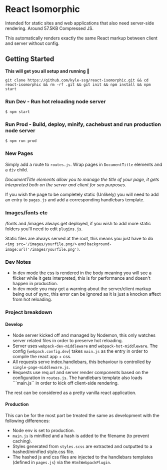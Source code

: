 # React Isomorphic
Intended for static sites and web applications that also need server-side rendering.
Around 57.5KB Compressed JS.

This automatically renders exactly the same React markup between client and server without config.

## Getting Started
**This will get you all setup and running 🚀**
```
git clone https://github.com/kyle-ssg/react-isomorphic.git && cd react-isomorphic && rm -rf .git && git init && npm install && npm start
```

### Run Dev - Run hot reloading node server
```
$ npm start
```

### Run Prod - Build, deploy, minify, cachebust and run production node server
```
$ npm run prod
```

### New Pages
Simply add a route to ```routes.js```. Wrap pages in ```DocumentTitle``` elements and a ```div``` child. 

*DocumentTitle elements allow you to manage the title of your page, it gets interpreted both on the server and client for seo purposes.*

If you wish the page to be completely static (Unlikely) you will need to add an entry to ```pages.js``` and add a corresponding handlebars template.


### Images/fonts etc
/fonts and /images always get deployed, if you wish to add more static folders you'll need to edit ```plugins.js```.

Static files are always served at the root, this means you just have to do ```<img src='/images/yourfile.png/>``` and ```background-image:url('/images/yourfile.png')```.

### Dev Notes
- In dev mode the css is rendered in the body meaning you will see a flicker while it gets interpreted, this is for performance and doesn't happen in production.
- In dev mode you may get a warning about the server/client markup being out of sync, this error can be ignored as it is just a knockon affect from hot reloading.

### Project breakdown

#### Develop
- Node server kicked off and managed by Nodemon, this only watches server related files in order to preserve hot reloading.
- Server uses ```webpack-dev-middleware``` and ```webpack-hot-middleware```. The config (```webpack.config.dev```) takes ```main.js``` as the entry in order to compile the react app + css.
- All requests serve index.handlebars, this behaviour is controlled by ```single-page-middleware.js```. 
- Requests use req.url and server render components based on the configuration in ```routes.js```. The handlebars template also loads ```main.js`` in order to kick off client-side rendering. 

The rest can be considered as a pretty vanilla react application. 

#### Production
This can be for the most part be treated the same as development with the following differences:

- Node env is set to production.
- ```main.js``` is minified and a hash is added to the filename (to prevent caching).
- Styles generated from ```styles.scss``` are extracted and outputted to a hashed/minified style.css file.
- The hashed js and css files are injected to the handlebars templates (defined in ```pages.js```) via the ```HtmlWebpackPlugin```.
